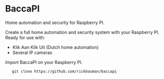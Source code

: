 BaccaPI
=======

Home automation and security for Raspberry PI.

Create a full home automation and security system with your Raspberry PI. 
Ready for use with:
- Klik Aan Klik Uit (Dutch home automation)
- Several IP cameras

Import BaccaPI on your Raspberry PI.
```
   git clone https://github.com/rickbouman/baccapi
```
